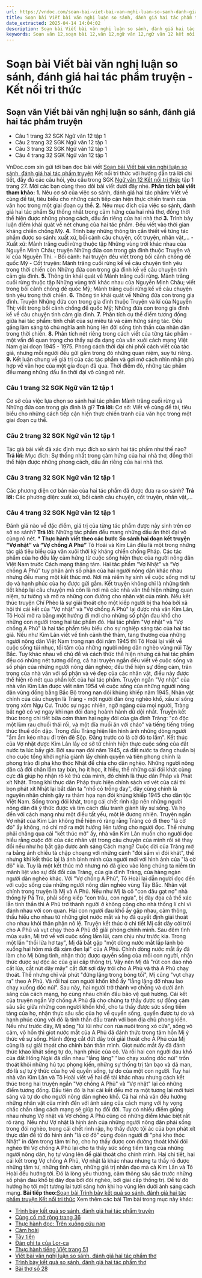 ```yaml
---
url: https://vndoc.com/soan-bai-viet-bai-van-nghi-luan-so-sanh-danh-gia-hai-tac-pham-truyen-ket-noi-tri-thuc-320790
title: Soạn bài Viết bài văn nghị luận so sánh, đánh giá hai tác phẩm truyện - Kết nối tri thức - VnDoc.com
date_extracted: 2025-04-14 14:04:02
description: Soạn bài Viết bài văn nghị luận so sánh, đánh giá hai tác phẩm truyện Kết nối tri thức được VnDoc.com sưu tầm và xin gửi tới bạn đọc cùng tham khảo.
keywords: Soạn văn 12,soạn bài 12,văn 12,ngữ văn 12,ngữ văn 12 kết nối tri thức,soạn ngữ văn 12,giải ngữ văn 12,soạn văn 12 kết nối tri thức,soạn văn 12 kết nối tri thức ngắn nhất,soạn văn 12 tập 1 trang 27 Kết nối tri thức,Soạn bài Viết bài văn nghị luận so sánh đánh giá hai tác phẩm truyện Kết nối tri thức,Soạn bài Viết bài văn nghị luận so sánh đánh giá hai tác phẩm truyện,Soạn văn Viết bài văn nghị luận so sánh đánh giá hai tác phẩm truyện,Viết bài văn nghị luận so sánh đánh giá hai tác phẩm truyện
---
```


# Soạn bài Viết bài văn nghị luận so sánh, đánh giá hai tác phẩm truyện - Kết nối tri thức
## Soạn văn Viết bài văn nghị luận so sánh, đánh giá hai tác phẩm truyện
  * Câu 1 trang 32 SGK Ngữ văn 12 tập 1
  * Câu 2 trang 32 SGK Ngữ văn 12 tập 1
  * Câu 3 trang 32 SGK Ngữ văn 12 tập 1
  * Câu 4 trang 32 SGK Ngữ văn 12 tập 1

VnDoc.com xin gửi tới bạn đọc bài viết [Soạn bài Viết bài văn nghị luận so sánh, đánh giá hai tác phẩm truyện](<https://vndoc.com/soan-bai-viet-bai-van-nghi-luan-so-sanh-danh-gia-hai-tac-pham-truyen-ket-noi-tri-thuc-320790>) Kết nối tri thức với hướng dẫn trả lời chi tiết, đầy đủ các câu hỏi, yêu cầu trong SGK [Ngữ văn 12 Kết nối tri thức](<https://vndoc.com/soan-van-12-ket-noi-tri-thuc>) tập 1 trang 27. Mời các bạn cùng theo dõi bài viết dưới đây nhé.
**Phân tích bài viết tham khảo:**
**1.** Nêu cơ sở của việc so sánh, đánh giá hai tác phẩm:
Viết về cùng đề tài, tiêu biểu cho những cách tiếp cận hiện thực chiến tranh của văn học trong một giai đoạn cụ thể.
**2.** Nêu mục đích của việc so sánh, đánh giá hai tác phẩm
Sự thống nhất trong cảm hứng của hai nhà thơ, đồng thời thể hiện được những phong cách, dấu ấn riêng của hai nhà thơ
**3.** Trình bày luận điểm khái quát về nét chung của hai tác phẩm.
Đều viết vào thời gian kháng chiến chống Mỹ.
**4.** Trình bày những thông tin cần thiết về từng tác phẩm được so sánh: xuất xứ, bối cảnh câu chuyện, cốt truyện, nhân vật,…
\- Xuất xứ: Mảnh trăng cuối rừng thuộc tập Những vùng trời khác nhau của Nguyễn Minh Châu; truyện Những đứa con trong gia đình thuộc Truyện và kí của Nguyễn Thi.
\- Bối cảnh: hai truyện đều viết trong bối cảnh chống đế quốc Mỹ
\- Cốt truyện: Mảnh trăng cuối rừng kể về câu chuyện tình yêu trong thời chiến còn Những đứa con trong gia đình kể về câu chuyện tình cảm gia đình.
**5.** Thông tin khái quát về Mảnh trăng cuối rừng.
Mảnh trăng cuối rừng thuộc tập Những vùng trời khác nhau của Nguyễn Minh Châu; viết trong bối cảnh chống đế quốc Mỹ; Mảnh trăng cuối rừng kể về câu chuyện tình yêu trong thời chiến.
**6.** Thông tin khái quát về Những đứa con trong gia đình.
Truyện Những đứa con trong gia đình thuộc Truyện và kí của Nguyễn Thi; viết trong bối cảnh chống đế quốc Mỹ; Những đứa con trong gia đình kể về câu chuyện tình cảm gia đình.
**7.** Phân tích cụ thể điểm tương đồng giữa hai tác phẩm: tính chất của sự miêu tả và cảm hứng sáng tác.
Đều gắng làm sáng tỏ chủ nghĩa anh hùng lên đời sống tinh thần của nhân dân trong thời chiến.
**8.** Phân tích nét riêng trong cách viết của từng tác phẩm - một vấn đề quan trọng cho thấy sự đa dạng của văn xuôi cách mạng Việt Nam giai đoạn 1945 - 1975.
Phong cách thời đại chi phối cách viết của tác giả, nhưng mỗi người đều gửi gắm trong đó những quan niệm, suy tư riêng.
**9.** Kết luận chung về giá trị của các tác phẩm và gợi mở cách nhìn nhận phù hợp về văn học của một gia đoạn đã qua.
Thời điểm đó, những tác phẩm đều mang những dấu ấn thời đại vô cùng rõ nét.
### Câu 1 trang 32 SGK Ngữ văn 12 tập 1
Cơ sở của việc lựa chọn so sánh hai tác phẩm Mảnh trăng cuối rừng và Những đứa con trong gia đình là gì?
**Trả lời:**
Cơ sở: Viết về cùng đề tài, tiêu biểu cho những cách tiếp cận hiện thực chiến tranh của văn học trong một giai đoạn cụ thể.
### Câu 2 trang 32 SGK Ngữ văn 12 tập 1
Tác giả bài viết đã xác định mục đích so sánh hai tác phẩm như thế nào?
**Trả lời:**
Mục đích: Sự thống nhất trong cảm hứng của hai nhà thơ, đồng thời thể hiện được những phong cách, dấu ấn riêng của hai nhà thơ.
### Câu 3 trang 32 SGK Ngữ văn 12 tập 1
Các phương diện cơ bản nào của hai tác phẩm đã được đưa ra so sánh?
**Trả lời:**
Các phương diện: xuất xứ, bối cảnh câu chuyện, cốt truyện, nhân vật,…
### Câu 4 trang 32 SGK Ngữ văn 12 tập 1
Đánh giá nào về đặc điểm, giá trị của từng tác phẩm được nảy sinh trên cơ sở so sánh?
**Trả lời:**
Những tác phẩm đều mang những dấu ấn thời đại vô cùng rõ nét.
**\* Thực hành viết theo các bước**
**So sánh hai đoạn kết truyện “Vợ nhặt” và “Vợ chồng A Phủ”**
Tô Hoài và Kim Lân đều là một trong những tác giả tiêu biểu của văn xuôi thời kỳ kháng chiến chống Pháp. Các tác phẩm của họ đều lấy cảm hứng từ cuộc sống hiện thực của người nông dân Việt Nam trước Cách mạng tháng tám. Hai tác phẩm “Vợ Nhặt” và “Vợ chồng A Phủ” tuy phản ánh số phận của hai người nông dân khác nhau nhưng đều mang một kết thúc mở. Nơi mà niềm hy sinh về cuộc sống mới tự do và hạnh phúc của họ được gửi gắm. Kết truyện không chỉ là những tình tiết khép lại câu chuyện mà còn là nơi mà các nhà văn thể hiện những quan niệm, tư tưởng và mở ra những con đường cho nhân vật của mình. Nếu kết thúc truyện Chí Phèo là sự giải thoát cho một kiếp người bị tha hóa bởi xã hội thì cái kết của "Vợ nhặt" và "Vợ chồng A Phủ" lại được nhà văn Kim Lân, Tô Hoài mở ra bằng một hướng đi mới cho những số phận đau khổ cho những con người trong hai tác phẩm đó.
Hai tác phẩm "Vợ nhặt" và "Vợ chồng A Phủ" là hai tác phẩm tiêu biểu cho sự nghiệp sáng tác của hai tác giả. Nếu như Kim Lân viết về tình cảnh thê thảm, tang thương của những người nông dân Việt Nam trong nạn đói năm 1945 thì Tô Hoài lại viết về cuộc sống tủi nhục, tối tăm của những người nông dân nghèo vùng núi Tây Bắc. Tuy khác nhau về chủ đề và cách thức thể hiện nhưng cả hai tác phẩm đều có những nét tương đồng, cả hai truyện ngắn đều viết về cuộc sống và số phận của những người nông dân nghèo; đều thể hiện sự đồng cảm, trân trọng của nhà văn với số phận và vẻ đẹp của các nhân vật, điều này được thể hiện rõ nét qua phần kết của hai tác phẩm.
Truyện ngắn "Vợ nhặt" của nhà văn Kim Lân được viết năm 1954 về cuộc sống của những người nông dân vùng đồng bằng Bắc Bộ trong nạn đói khủng khiếp năm 1945. Nhân vật chính của câu chuyện là Tràng - một người đàn ông nghèo khổ, xấu xí sống trong xóm Ngụ Cư. Trước sự ngạc nhiên, ngỡ ngàng của mọi người, Tràng bất ngờ có vợ ngay khi nạn đói đang hoành hành dữ dội nhất. Truyện kết thúc trong chi tiết bữa cơm thảm hại ngày đói của gia đình Tràng: "có độc một lùm rau chuối thái rối, và một đĩa muối ăn với cháo" và tiếng tiếng trống thúc thuế dồn dập. Trong đầu Tràng hiện lên hình ảnh những dòng người "ầm ầm kéo nhau đi trên đê Sộp. Đằng trước có lá cờ đỏ to lắm".
Kết thúc của Vợ nhặt được Kim Lân lấy cơ sở từ chính hiện thực cuộc sống của đất nước ta lúc bấy giờ. Bởi sau nạn đói năm 1945, cả đất nước ta đang chuẩn bị cho cuộc tổng khởi nghĩa giành lấy chính quyền và tiên phong chính là phong trào đi phá kho thóc Nhật để chia cho dân nghèo. Những người nông dân cả đời chân lấm tay bùn, họ ít học, ít hiểu, thế những cái đói khát cùng cực đã giúp họ nhận rõ kẻ thù của mình, đó chính là thực dân Pháp và Phát xít Nhật. Trong khi thực dân Pháp thực hiện chính sách vơ vét của cải thì bọn phát xít Nhật lại bắt dân ta "nhổ cỏ trồng đay", đây cũng chính là nguyên nhân chính gây ra thảm họa nạn đói khủng khiếp 1945 cho dân tộc Việt Nam. Sống trong đói khát, trong cái chết rình rập nên những người nông dân đã ý thức được và tìm cách đấu tranh giành lấy sự sống. Và họ đến với cách mạng như một điều tất yếu, một lẽ đương nhiên. Truyện ngắn Vợ nhặt của Kim Lân không thể hiện rõ ràng rằng Tràng có đi theo "lá cờ đỏ" ấy không, nó chỉ mở ra một hướng liên tưởng cho người đọc. Thế nhưng phải chăng qua cái "kết thúc mở" ấy, nhà văn Kim Lân muốn cho người đọc hiểu rằng cuộc đời của các nhân vật trong câu chuyện của mình rồi sẽ thay đổi nếu như họ bắt gặp được ánh sáng Cách mạng? Cuộc đời của Tràng mở ra bằng ánh chiều tà chập choạng với những cảnh "đói sầm vì đói khát", thế nhưng khi kết thúc lại là ánh bình minh của người mới với hình ảnh của "lá cờ đỏ" kia. Tuy là một kết thúc mở nhưng nó đã gieo vào lòng chúng ta niềm tin mãnh liệt vào sự đổi đổi của Tràng, của gia đình Tràng, của hàng ngàn người dân nghèo khác.
Với "Vợ chồng A Phủ", Tô Hoài lại dẫn người đọc đến với cuộc sống của những người nông dân nghèo vùng Tây Bắc. Nhân vật chính trong truyện là Mị và A Phủ. Nếu như Mị là cô "con dâu gạt nợ" nhà thống lý Pá Tra, phải sống kiếp "con trâu, con ngựa", bị đày đọa cả thể xác lẫn tinh thần thì A Phủ trở thành người ở không công cho nhà thống lí chỉ vì đánh nhau với con quan. Hai con người đau khổ ấy gặp nhau, cảm thông, thấu hiểu cho nhau từ những giọt nước mắt và họ đã quyết định giải thoát cho nhau khỏi thân phận nô lệ.
Truyện kết thúc ở chi tiết Mị cắt dây cởi trói cho A Phủ và vụt chạy theo A Phủ để giải phóng chính mình. Sau đêm tình mùa xuân, Mị trở về với cuộc sống lầm lũi, cam chịu như trước kia. Trong một lần "thổi lửa hơ tay", Mị đã bắt gặp "một dòng nước mắt lấp lánh bò xuống hai hõm má đã xám đen lại" của A Phủ. Chính dòng nước mắt ấy đã làm cho Mị bừng tình, nhận thức được quyền sống của mỗi con người, nhận thức được sự độc ác của giai cấp thống trị. Vậy nên Mị đã "rút con dao nhỏ cắt lúa, cắt nút dây mây" cắt đứt sợi dây trói cho A Phủ và thả A Phủ chạy thoát. Thế nhưng chỉ vài phút "đứng lặng trong bóng tối", Mị cũng "vụt chạy ra" theo A Phủ. Và rồi hai con người khốn khổ ấy "lẳng lặng đỡ nhau lao chạy xuống dốc núi". Sau này, hai người trở thành vợ chồng và dưới ánh sáng của cách mạng, họ cùng nhau chiến đấu bảo vệ quê hương.
Cái kết của truyện ngắn Vợ chồng A Phủ đã cho chúng ta thấy được sự đồng cảm sâu sắc giữa những con người khốn khổ, cho ta thấy được sức sống tiềm tàng của họ, nhận thực sâu sắc của họ về quyền sống, quyền được tự do và hạnh phúc cùng với đó là tinh thần đấu tranh với bọn địa chủ phong kiến. Nếu như trước đây, Mị sống "lùi lũi như con rùa nuôi trong xó cửa", sống vô cảm, vô hồn thì giọt nước mắt của A Phủ đã đánh thức trong tâm hồn Mị ý thức về sự sống. Hành động cắt đứt dây trói giải thoát cho A Phủ của Mị cũng là sự giải thoát cho chính bản thân mình. Giọt nước mắt ấy đã đánh thức khao khát sống tự do, hạnh phúc của cô. Và rồi hai con người đau khổ của đất Hồng Ngài đã dẫn nhau "lẳng lặng" "lao chạy xuống dốc núi" trốn thoát khỏi những hủ tục phong kiến, những sự thống trị tàn bạo và dã man, đó là sự tự ý thức của họ về quyền sống, tự do của một con người.
Tuy hai nhà văn Kim Lân và Tô Hoài viết về hai đề tài khác nhau nhưng cách kết thúc trong hai truyện ngắn "Vợ chồng A Phủ" và "Vợ nhặt" lại có những điểm tương đồng. Đầu tiên đó là hai cái kết đều mở ra một tương lai mới tươi sáng và tự do cho người nông dân nghèo khổ. Cả hai nhà văn đều hướng những nhân vật của mình đến với ánh sáng của cách mạng với hy vọng chắc chắn rằng cách mạng sẽ giúp họ đổi đời. Tuy có nhiều điểm giống nhau nhưng Vợ nhặt và Vợ chồng A Phủ cũng có những điểm khác biệt rất rõ ràng. Nếu như Vợ nhặt là hình ảnh của những người nông dân phải sống trong đói nghèo, trong cái chết rình rập, họ thấy được tội ác của bọn phát xít thực dân để từ đó hình ảnh "lá cờ đỏ" cùng đoàn người đi "phá kho thóc Nhật" in đậm trong tâm trí họ, cho họ thấy được con đường thoát khỏi đói nghèo thì Vợ chồng A Phủ lại cho ta thấy sức sống tiềm tàng của những người nông dân, họ tự vùng lên để giải thoát cho chính mình.
Hai chi tiết, hai cái kết trong Vợ chồng A Phủ, Vợ nhặt là khác nhau nhưng ta thấy rõ được những tâm tư, những tình cảm, những giá trị nhân đạo mà cả Kim Lân và Tô Hoài đều hướng tới. Đó là lòng yêu thương, cảm thông sâu sắc trước những số phận đau khổ bị đày đọa bởi đói nghèo, bởi giai cấp thống trị. Để từ đó hướng họ tới một tương lai tươi sáng hơn khi họ vùng lên dưới ánh sáng cách mạng.
**Bài tiếp theo:**[Soạn bài Trình bày kết quả so sánh, đánh giá hai tác phẩm truyện Kết nối tri thức](<https://vndoc.com/soan-bai-trinh-bay-ket-qua-so-sanh-danh-gia-hai-tac-pham-truyen-ket-noi-tri-thuc-320796>)
Xem thêm các bài Tìm bài trong mục này khác:
  * [Trình bày kết quả so sánh, đánh giá hai tác phẩm truyện](</soan-bai-trinh-bay-ket-qua-so-sanh-danh-gia-hai-tac-pham-truyen-ket-noi-tri-thuc-320796>)
  * [Củng cố mở rộng trang 36](</soan-bai-cung-co-mo-rong-trang-36-ket-noi-tri-thuc-320798>)
  * [Thực hành đọc: Trên xuồng cứu nạn](</soan-bai-tren-xuong-cuu-nan-ket-noi-tri-thuc-320799>)
  * [Cảm hoài](</soan-bai-cam-hoai-ket-noi-tri-thuc-320803>)
  * [Tây tiến](</soan-bai-tay-tien-ket-noi-tri-thuc-321881>)
  * [Đàn ghi ta của Lor-ca](</soan-bai-lop-12-dan-ghi-ta-cua-lorca-114608>)
  * [Thực hành tiếng Việt trang 51](</soan-bai-thuc-hanh-tieng-viet-trang-51-lop-12-ket-noi-tri-thuc-321885>)
  * [Viết bài văn nghị luận so sánh, đánh giá hai tác phẩm thơ](</soan-bai-viet-bai-van-nghi-luan-so-sanh-danh-gia-hai-tac-pham-tho-ket-noi-tri-thuc-321889>)
  * [Trình bày kết quả so sánh, đánh giá hai tác phẩm thơ](</soan-bai-trinh-bay-ket-qua-so-sanh-danh-gia-hai-tac-pham-tho-ket-noi-tri-thuc-321950>)
  * [Bài thơ số 28](</soan-bai-bai-tho-so-28-ket-noi-tri-thuc-321952>)

